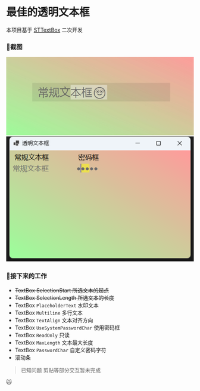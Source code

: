 # 最佳的透明文本框

本项目基于 [STTextBox](https://github.com/DebugST/STTextBox) 二次开发

### 🎨截图

![截图NEW](screenshot/new.png?raw=true)
![截图](screenshot/20221019111141.png?raw=true)

### 🌴接下来的工作

- ~~TextBox SelectionStart 所选文本的起点~~
- ~~TextBox SelectionLength 所选文本的长度~~
- TextBox `PlaceholderText` 水印文本
- TextBox `Multiline` 多行文本
- TextBox `TextAlign` 文本对齐方向
- TextBox `UseSystemPasswordChar` 使用密码框
- TextBox `ReadOnly` 只读
- TextBox `MaxLength` 文本最大长度
- TextBox `PasswordChar` 自定义密码字符
- 滚动条

> 已知问题
> 剪贴等部分交互暂未完成

🐱